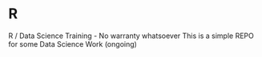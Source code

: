# R
R / Data Science Training - No warranty whatsoever
This is a simple REPO for some Data Science Work (ongoing)
